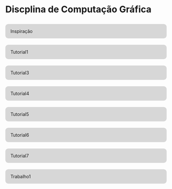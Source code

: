 <style>
    ul {
    list-style: none;
    padding: 0;
}

li {
   display: flex;
   flex-direction: column;
 }

li a {
    padding: 14px 16px;
    background: #8080804f;
    border-radius: 9px;
    width: 100%;
    text-decoration: none !important;
    box-sizing: border-box;
    margin: 10px 0;
    transition: all 200ms ease-in;
}


li a:hover {
    background: #808080c2;
    color: white;
    transform: translateX(10px);
}
</style>

# Discplina de Computação Gráfica
- [Inspiração](inspiração.html)
- [Tutorial1](Tutorial1.html) 
- [Tutorial3](Tutorial3.html) 
- [Tutorial4](Tutorial4.html) 
- [Tutorial5](Tutorial5.html) 
- [Tutorial6](Tutorial6.html)
- [Tutorial7](Tutorial7.html) 
- [Trabalho1](Trabalho1.html)
